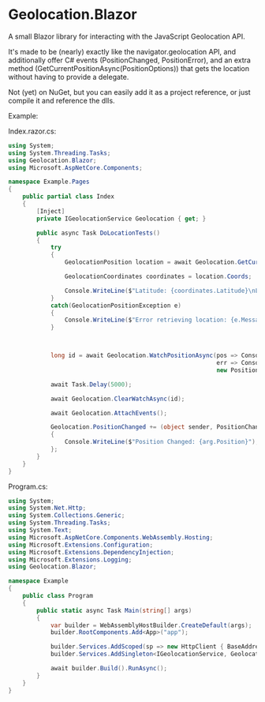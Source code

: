 # Geolocation.Blazor
A small Blazor library for interacting with the JavaScript Geolocation API.

It's made to be (nearly) exactly like the navigator.geolocation API, and additionally offer C# events (PositionChanged, PositionError), and an extra method (GetCurrentPositionAsync(PositionOptions)) that gets the location without having to provide a delegate.


Not (yet) on NuGet, but you can easily add it as a project reference, or just compile it and reference the dlls.

Example:

Index.razor.cs:
```csharp
using System;
using System.Threading.Tasks;
using Geolocation.Blazor;
using Microsoft.AspNetCore.Components;

namespace Example.Pages
{
    public partial class Index
    {
        [Inject]
        private IGeolocationService Geolocation { get; }

        public async Task DoLocationTests()
        {
            try
            {
                GeolocationPosition location = await Geolocation.GetCurrentPositionAsync(new PositionOptions { EnableHighAccuracy = true });

                GeolocationCoordinates coordinates = location.Coords;

                Console.WriteLine($"Latitude: {coordinates.Latitude}\nLongitude: {coordinates.Longitude}\nAltitude: {coordinates.Altitude}");
            }
            catch(GeolocationPositionException e)
            {
                Console.WriteLine($"Error retrieving location: {e.Message}");
            }



            long id = await Geolocation.WatchPositionAsync(pos => Console.WriteLine(pos),
                                                           err => Console.WriteLine(err),
                                                           new PositionOptions { Timeout = 1000 });

            await Task.Delay(5000);

            await Geolocation.ClearWatchAsync(id);

            await Geolocation.AttachEvents();

            Geolocation.PositionChanged += (object sender, PositionChangedEventArgs arg) =>
            {
                Console.WriteLine($"Position Changed: {arg.Position}");
            };
        }
    }
}
```

Program.cs:
```csharp
using System;
using System.Net.Http;
using System.Collections.Generic;
using System.Threading.Tasks;
using System.Text;
using Microsoft.AspNetCore.Components.WebAssembly.Hosting;
using Microsoft.Extensions.Configuration;
using Microsoft.Extensions.DependencyInjection;
using Microsoft.Extensions.Logging;
using Geolocation.Blazor;

namespace Example
{
    public class Program
    {
        public static async Task Main(string[] args)
        {
            var builder = WebAssemblyHostBuilder.CreateDefault(args);
            builder.RootComponents.Add<App>("app");

            builder.Services.AddScoped(sp => new HttpClient { BaseAddress = new Uri(builder.HostEnvironment.BaseAddress) });
            builder.Services.AddSingleton<IGeolocationService, GeolocationService>();

            await builder.Build().RunAsync();
        }
    }
}
```

